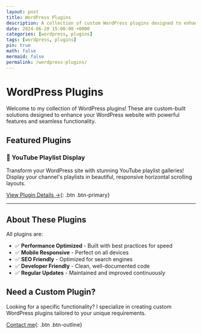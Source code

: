 ```yaml
---
layout: post
title: WordPress Plugins
description: A collection of custom WordPress plugins designed to enhance your website with powerful features and seamless functionality.
date: 2024-06-20 15:00:00 +0000
categories: [wordpress, plugins]
tags: [wordpress, plugins]
pin: true
math: false
mermaid: false
permalink: /wordpress-plugins/
---
```


# WordPress Plugins

Welcome to my collection of WordPress plugins! These are custom-built solutions designed to enhance your WordPress website with powerful features and seamless functionality.

## Featured Plugins

### 🎥 YouTube Playlist Display
Transform your WordPress site with stunning YouTube playlist galleries! Display your channel's playlists in beautiful, responsive horizontal scrolling layouts.

[View Plugin Details →](/wp-plugins/youtube-playlist-display/){: .btn .btn-primary}

---

## About These Plugins

All plugins are:
- ✅ **Performance Optimized** - Built with best practices for speed
- ✅ **Mobile Responsive** - Perfect on all devices
- ✅ **SEO Friendly** - Optimized for search engines
- ✅ **Developer Friendly** - Clean, well-documented code
- ✅ **Regular Updates** - Maintained and improved continuously

## Need a Custom Plugin?

Looking for a specific functionality? I specialize in creating custom WordPress plugins tailored to your unique requirements.

[Contact me](/about/){: .btn .btn-outline}